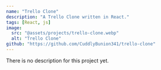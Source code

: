 ```yaml
---
name: "Trello Clone"
description: "A Trello Clone written in React."
tags: [React, js]
image:
  src: "@assets/projects/trello-clone.webp"
  alt: "Trello Clone"
github: "https://github.com/CuddlyBunion341/trello-clone"
---
```

There is no description for this project yet.

